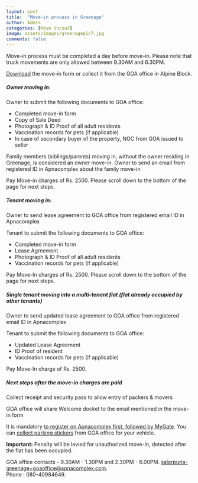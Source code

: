 ```yaml
---
layout: post
title:  "Move-in process in Greenage"
author: Admin
categories: [Move in/out]
image: assets/images/greenagepic7.jpg
comments: false
---
```


Move-in process must be completed a day before move-in. Please note that truck movements are only allowed between 9.30AM and 6.30PM.  

<a target="_blank" href="https://drive.google.com/file/d/1kQPqDrCo1iCklCM6XU6luaVg1izZpx-D/view?usp=sharing"> Download</a> the move-in form or collect it from the GOA office in Alpine Block.


##### Owner moving in:  

Owner to submit the following documents to GOA office: 
- Completed move-in form 
- Copy of Sale Deed
- Photograph & ID Proof of all adult residents
- Vaccination records for pets (if applicable)
- In case of secondary buyer of the property, NOC from GOA issued to seller 

Family members (siblings/parents) moving in, without the owner residing in Greenage, is considered an owner move-in.  Owner to send an email from registered ID in Apnacomplex about the family move-in

Pay Move-in charges of Rs. 2500. Please scroll down to the bottom of the page for next steps.

##### Tenant moving in: 

Owner to send lease agreement to GOA office from registered email ID in Apnacomplex 

Tenant to submit the following documents to GOA office: 
- Completed move-in form 
- Lease Agreement
- Photograph & ID Proof of all adult residents
- Vaccination records for pets (if applicable)

Pay Move-In charges of Rs. 2500. Please scroll down to the bottom of the page for next steps.

##### Single tenant moving into a multi-tenant flat (flat already occupied by other tenants)

Owner to send updated lease agreement to GOA office from registered email ID in Apnacomplex 

Tenant to submit the following documents to GOA office: 
- Updated Lease Agreement
- ID Proof of resident
- Vaccination records for pets (if applicable)

Pay Move-In charge of Rs. 2500. 

##### Next steps after the move-in charges are paid

Collect receipt and security pass to allow entry of packers & movers

GOA office will share Welcome docket to the email mentioned in the move-in form

It is mandatory <a href="{{ site.baseurl }}/registration/">to register on Apnacomplex first, followed by MyGate</a>. You can <a href="{{ site.baseurl }}/stickers/"> collect parking stickers</a> from GOA office for your vehicle. 

**Important:** Penalty will be levied for unauthorized move-in, detected after the flat has been occupied. 

GOA office contacts - 9.30AM - 1.30PM and 2.30PM - 6.00PM.  salarpuria-greenage+goaoffice@apnacomplex.com.  
Phone : 080-40984649.  
